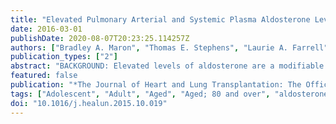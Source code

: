 ```yaml
---
title: "Elevated Pulmonary Arterial and Systemic Plasma Aldosterone Levels Associate with Impaired Cardiac Reserve Capacity during Exercise in Left Ventricular Systolic Heart Failure Patients: A Pilot Study"
date: 2016-03-01
publishDate: 2020-08-07T20:23:25.114257Z
authors: ["Bradley A. Maron", "Thomas E. Stephens", "Laurie A. Farrell", "William M. Oldham", "Joseph Loscalzo", "Jane A. Leopold", "Gregory D. Lewis"]
publication_types: ["2"]
abstract: "BACKGROUND: Elevated levels of aldosterone are a modifiable contributor to clinical worsening in heart failure with reduced ejection fraction (HFrEF). Endothelin-1 (ET-1), which is increased in HFrEF, induces pulmonary endothelial aldosterone synthesis in vitro. However, whether transpulmonary aldosterone release occurs in humans or aldosterone relates to functional capacity in HFrEF is not known. Therefore, we aimed to characterize ET-1 and transpulmonary aldosterone levels in HFrEF and determine if aldosterone levels relate to peak volume of oxygen uptake (pVO2). METHODS: Data from 42 consecutive HFrEF patients and 18 controls referred for invasive cardiopulmonary exercise testing were analyzed retrospectively. RESULTS: Radial ET-1 levels (median [interquartile range]) were higher in HFrEF patients compared with controls (17.5 [11.5-31.4] vs 11.5 [4.4-19.0] pg/ml, p = 0.04). A significant ET-1 transpulmonary gradient (pulmonary arterial [PA] - radial arterial levels) was present in HFrEF (p $<$ 0.001) but not in controls (p = 0.24). Compared with controls, aldosterone levels (median [interquartile range]) were increased in HFrEF patients in the PA (364 [250-489] vs 581 [400-914] ng/dl, p $<$ 0.01) and radial compartments (366 [273-466] vs 702 [443-1223] ng/dl, p $<$ 0.001). Akin to ET-1, a transpulmonary increase (median [interquartile range]) in aldosterone concentration was also observed between controls and HFrEF patients at rest (7.5 [-54 to 40] vs 61.6 [-13.6 to 165] ng/dl, p = 0.01) and peak exercise (-20.7 [-39.6 to 79.1] vs 25.8 [-29.2 to 109.3] ng/dl, p = 0.02). The adjusted pVO2 correlated inversely with aldosterone levels at peak activity in the PA (r = -0.31, p = 0.01) and radial artery (r = -0.32, p = 0.01). CONCLUSIONS: These data provide preliminary evidence in support of increased transpulmonary aldosterone levels in HFrEF and suggest an inverse relationship between circulating aldosterone and pVO2. Future prospective studies are needed to characterize the functional effects of transpulmonary and circulating aldosterone on cardiac reserve capacity in HFrEF."
featured: false
publication: "*The Journal of Heart and Lung Transplantation: The Official Publication of the International Society for Heart Transplantation*"
tags: ["Adolescent", "Adult", "Aged", "Aged; 80 and over", "aldosterone", "Aldosterone", "cardiac reserve", "Endothelin-1", "exercise", "Exercise", "Female", "Fractional Flow Reserve; Myocardial", "heart failure", "Heart Failure; Systolic", "Humans", "Male", "Middle Aged", "Pilot Projects", "Pulmonary Artery", "reduced ejection fraction", "Retrospective Studies", "Young Adult"]
doi: "10.1016/j.healun.2015.10.019"
---
```


